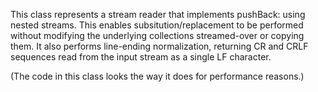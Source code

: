 This class represents a stream reader that implements pushBack: using nested streams. This enables subsitution/replacement to be performed without modifying the underlying collections streamed-over or copying them. It also performs line-ending normalization, returning CR and CRLF sequences read from the input stream as a single LF character.

(The code in this class looks the way it does for performance reasons.)
